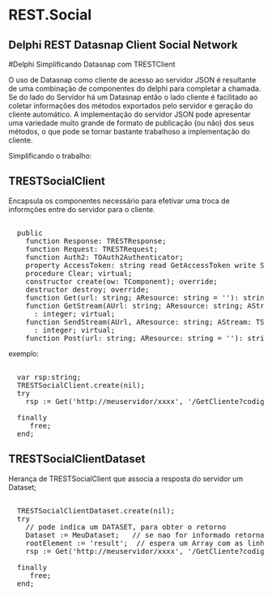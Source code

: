 # REST.Social

Delphi REST Datasnap Client Social Network
------------------------------------------

#Delphi Simplificando Datasnap com TRESTClient

O uso de Datasnap como cliente de acesso ao servidor JSON é resultante de uma combinação de componentes do delphi para completar a chamada.
Se do lado do Servidor há um Datasnap então o lado cliente é facilitado ao coletar informações dos métodos exportados pelo servidor e geração do cliente  automático.
A implementação do servidor JSON pode apresentar uma variedade muito grande de formato de publicação (ou não) dos seus métodos, o que pode se tornar bastante trabalhoso a implementação do cliente.

Simplificando o trabalho:

TRESTSocialClient
-----------------
  Encapsula os componentes necessário para efetivar uma troca de informções entre do servidor para o cliente.
<pre>  
  public
    function Response: TRESTResponse;
    function Request: TRESTRequest;
    function Auth2: TOAuth2Authenticator;
    property AccessToken: string read GetAccessToken write SetAccessToken;
    procedure Clear; virtual;
    constructor create(ow: TComponent); override;
    destructor destroy; override;
    function Get(url: string; AResource: string = ''): string; virtual;
    function GetStream(AUrl: string; AResource: string; AStream: TStream)
      : integer; virtual;
    function SendStream(AUrl, AResource: string; AStream: TStream)
      : integer; virtual;
    function Post(url: string; AResource: string = ''): string; virtual;
</pre>

  exemplo:
<pre>  
  var rsp:string;
  TRESTSocialClient.create(nil);
  try
    rsp := Get('http://meuservidor/xxxx', '/GetCliente?codigo=1');  // chama o servidor para pegar GetCliente....  
  
  finally
     free;
  end;
</pre>

TRESTSocialClientDataset
------------------------
  Herança de TRESTSocialClient que associa a resposta do servidor um Dataset;
<pre>  
  TRESTSocialClientDataset.create(nil);
  try
    // pode indica um DATASET, para obter o retorno
    Dataset := MeuDataset;   // se nao for informado retorna um Dataset   TFDMemTable
    rootElement := 'result';  // espera um Array com as linhas da tabela;  
    rsp := Get('http://meuservidor/xxxx', '/GetCliente?codigo=1');  // chama o servidor para pegar GetCliente....  
  
  finally
     free;
  end;
  </pre>
  
  


